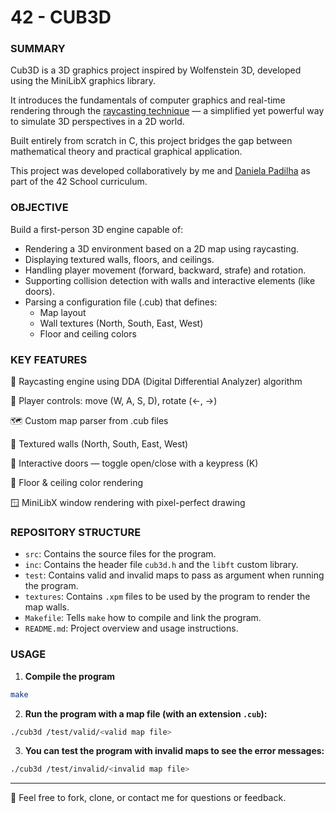 # 42 - CUB3D

### SUMMARY
Cub3D is a 3D graphics project inspired by Wolfenstein 3D, developed using the MiniLibX graphics library.

It introduces the fundamentals of computer graphics and real-time rendering through the [raycasting technique](https://lodev.org/cgtutor/raycasting.html) — a simplified yet powerful way to simulate 3D perspectives in a 2D world.

Built entirely from scratch in C, this project bridges the gap between mathematical theory and practical graphical application.

This project was developed collaboratively by me and [Daniela Padilha](https://github.com/Daniela-Padilha) as part of the 42 School curriculum.

### OBJECTIVE
Build a first-person 3D engine capable of:
- Rendering a 3D environment based on a 2D map using raycasting.
- Displaying textured walls, floors, and ceilings.
- Handling player movement (forward, backward, strafe) and rotation.
- Supporting collision detection with walls and interactive elements (like doors).
- Parsing a configuration file (.cub) that defines:
  - Map layout
  - Wall textures (North, South, East, West)
  - Floor and ceiling colors

### KEY FEATURES
🧭 Raycasting engine using DDA (Digital Differential Analyzer) algorithm

🧍 Player controls: move (W, A, S, D), rotate (←, →)

🗺️ Custom map parser from .cub files

🧱 Textured walls (North, South, East, West)

🚪 Interactive doors — toggle open/close with a keypress (K)

🎨 Floor & ceiling color rendering

🪟 MiniLibX window rendering with pixel-perfect drawing

### REPOSITORY STRUCTURE
- `src`: Contains the source files for the program.
- `inc`: Contains the header file `cub3d.h` and the `libft` custom library.
- `test`: Contains valid and invalid maps to pass as argument when running the program.
- `textures`: Contains `.xpm` files to be used by the program to render the map walls.
- `Makefile`: Tells `make` how to compile and link the program.
- `README.md`: Project overview and usage instructions.

### USAGE
1. **Compile the program**
```bash
make
```

2. **Run the program with a map file (with an extension `.cub`):**
```bash
./cub3d /test/valid/<valid map file>
```

3. **You can test the program with invalid maps to see the error messages:**
```bash
./cub3d /test/invalid/<invalid map file>
```

----
🐸 Feel free to fork, clone, or contact me for questions or feedback. 
